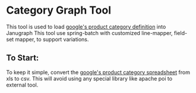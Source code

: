 # Category Graph Tool
This tool is used to load [google's product category definition](http://www.google.com/basepages/producttype/taxonomy-with-ids.en-US.xls) into Janugraph
This tool use spring-batch with customized line-mapper, field-set mapper, to support 
variations.

## To Start:
To keep it simple, convert the [google's product category spreadsheet](http://www.google.com/basepages/producttype/taxonomy-with-ids.en-US.xls) from xls to csv.
This will avoid using any special library like apache poi to external tool.


